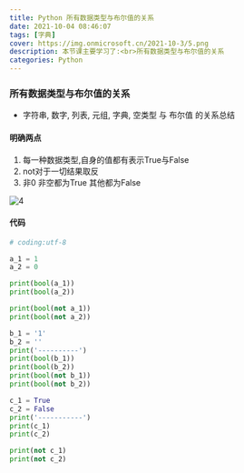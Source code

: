 ```yaml
---
title: Python 所有数据类型与布尔值的关系
date: 2021-10-04 08:46:07
tags: [字典]
cover: https://img.onmicrosoft.cn/2021-10-3/5.png
description: 本节课主要学习了:<br>所有数据类型与布尔值的关系
categories: Python
---
```


### 所有数据类型与布尔值的关系

- 字符串, 数字, 列表, 元组, 字典, 空类型 与 布尔值 的关系总结

#### 明确两点

1. 每一种数据类型,自身的值都有表示True与False
2. not对于一切结果取反
3. 非0 非空都为True 其他都为False

![4](https://img.onmicrosoft.cn/2021-10-3/4.jpg)

#### 代码

```python
# coding:utf-8

a_1 = 1
a_2 = 0

print(bool(a_1))
print(bool(a_2))

print(bool(not a_1))
print(bool(not a_2))

b_1 = '1'
b_2 = ''
print('----------')
print(bool(b_1))
print(bool(b_2))
print(bool(not b_1))
print(bool(not b_2))

c_1 = True
c_2 = False
print('-----------')
print(c_1)
print(c_2)

print(not c_1)
print(not c_2)

```
